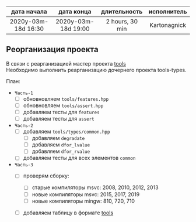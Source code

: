 
| дата начала         |   дата конца        | длительность    | исполнитель  |
|:-------------------:|:-------------------:|:---------------:|:------------:|
| 2020y-03m-18d 16:30 | 2020y-03m-18d 19:00 | 2 hours, 30 min | Kartonagnick |

Реорганизация проекта
---

В связи с реарганизацией мастер проекта [tools](https://github.com/Kartonagnick/tools)  
Необходимо выполнить реарганизацию дочернего проекта tools-types.  

План:  
  - `Часть-1`  
    - [ ] обновновляем `tools/features.hpp`  
    - [ ] обновновляем `tools/assert.hpp`  
    - [ ] добавляем тесты для `features`  
    - [ ] добавляем тесты для `assert`  
  - `Часть-2`  
    - [ ] добавляем `tools/types/common.hpp`  
      - [ ] добавляем `degradate`  
      - [ ] добавляем `dfor_lvalue`  
      - [ ] добавляем `dfor_rvalue`  
    - [ ] добавляем тесты для всех элементов `сommon`  
  - `Часть-3`  
    - [ ] проверям сборку:  
      - [ ] старые компиляторы msvc: 2008, 2010, 2012, 2013  
      - [ ] новые компиляторы msvc: 2015, 2017, 2019  
      - [ ] новые компиляторы mingw: 810, 720, 710  
    - [ ] добавляем таблицу в формате [tools][0]  


[0]: https://github.com/Kartonagnick/tools/blob/master/docs/table/table.md "таблица в формате tools"


